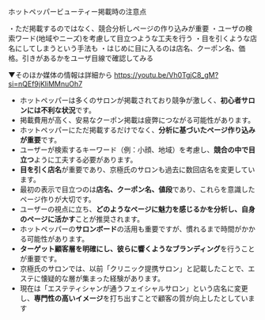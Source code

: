
ホットペッパービューティー掲載時の注意点

・ただ掲載するのではなく、競合分析しページの作り込みが重要
・ユーザの検索ワード(地域やニーズ)を考慮して目立つような工夫を行う
・目を引くような店名にしてしまうという手法も
・はじめに目に入るのは店名、クーポン名、価格。引きがあるかをユーザ目線で確認してみる



▼そのほか媒体の情報は詳細から
https://youtu.be/Vh0TgjC8_gM?si=nQEf9jKliMMnuOh7

- ホットペッパーは多くのサロンが掲載されており競争が激しく、**初心者サロンには不利な状況**です。
- 掲載費用が高く、安易なクーポン掲載は疲弊につながる可能性があります。
- ホットペッパーにただ掲載するだけでなく、**分析に基づいたページ作り込みが重要**です。
- ユーザーが検索するキーワード（例：小顔、地域）を考慮し、**競合の中で目立つ**ように工夫する必要があります。
- **目を引く店名**が重要であり、京極氏のサロンも過去に数回店名を変更しています。
- 最初の表示で目立つのは**店名、クーポン名、値段**であり、これらを意識したページ作りが大切です。
- ユーザーの視点に立ち、**どのようなページに魅力を感じるかを分析し、自身のページに活かす**ことが推奨されます。
- ホットペッパーの**サロンボード**の活用も重要ですが、慣れるまで時間がかかる可能性があります。
- **ターゲット顧客層を明確にし、彼らに響くようなブランディング**を行うことが重要です。
- 京極氏のサロンでは、以前「クリニック提携サロン」と記載したことで、エステに懐疑的な層が集まった経験があります。
- 現在は「エステティシャンが通うフェイシャルサロン」という店名に変更し、**専門性の高いイメージ**を打ち出すことで顧客の質が向上したとしています